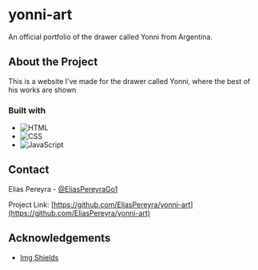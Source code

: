 # yonni-art

An official portfolio of the drawer called Yonni from Argentina.

## About the Project

This is a website I've made for the drawer called Yonni, where the best of his works are shown

### Built with

* ![HTML][HTML]
* ![CSS][CSS]
* ![JavaScript][JavaScript]

[HTML]: https://img.shields.io/badge/html5-E34F26?style=for-the-badge&logo=html5&logoColor=white
[CSS]: https://img.shields.io/badge/css3-1572B6?style=for-the-badge&logo=css3&logoColor=white
[JavaScript]: https://img.shields.io/badge/javascript-F7DF1E?style=for-the-badge&logo=javascript&logoColor=white

## Contact

Elias Pereyra - [@EliasPereyraGo1](https://twitter.com/EliasPereyraGo1)

Project Link: [https://github.com/EliasPereyra/yonni-art](https://github.com/EliasPereyra/yonni-art)

## Acknowledgements

* [Img Shields](https://shields.io)
